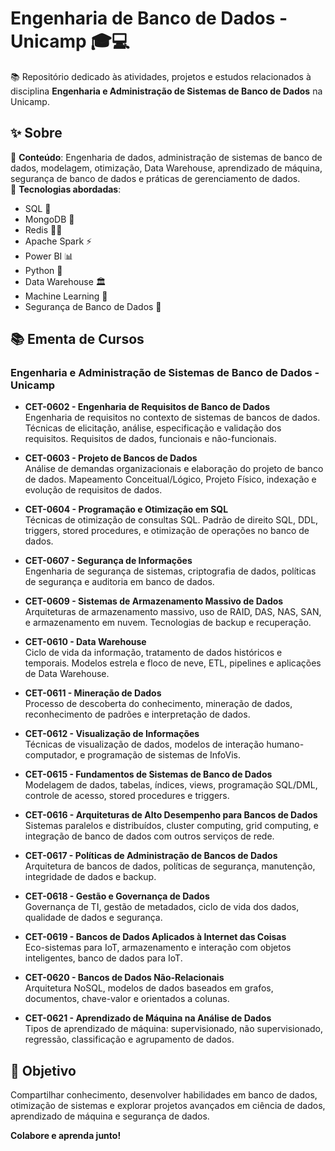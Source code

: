 # Engenharia de Banco de Dados - Unicamp 🎓💻

📚 Repositório dedicado às atividades, projetos e estudos relacionados à disciplina **Engenharia e Administração de Sistemas de Banco de Dados** na Unicamp.

## ✨ Sobre
🔹 **Conteúdo**: Engenharia de dados, administração de sistemas de banco de dados, modelagem, otimização, Data Warehouse, aprendizado de máquina, segurança de banco de dados e práticas de gerenciamento de dados.  
🔹 **Tecnologias abordadas**:  
  - SQL 🐘  
  - MongoDB 🍃  
  - Redis 🧑‍💻  
  - Apache Spark ⚡  
  - Power BI 📊  
  - Python 🐍  
  - Data Warehouse 🏛️  
  - Machine Learning 🤖  
  - Segurança de Banco de Dados 🔐  

## 📚 Ementa de Cursos

### **Engenharia e Administração de Sistemas de Banco de Dados** - Unicamp

- **CET-0602 - Engenharia de Requisitos de Banco de Dados**  
  Engenharia de requisitos no contexto de sistemas de bancos de dados. Técnicas de elicitação, análise, especificação e validação dos requisitos. Requisitos de dados, funcionais e não-funcionais.

- **CET-0603 - Projeto de Bancos de Dados**  
  Análise de demandas organizacionais e elaboração do projeto de banco de dados. Mapeamento Conceitual/Lógico, Projeto Físico, indexação e evolução de requisitos de dados.

- **CET-0604 - Programação e Otimização em SQL**  
  Técnicas de otimização de consultas SQL. Padrão de direito SQL, DDL, triggers, stored procedures, e otimização de operações no banco de dados.

- **CET-0607 - Segurança de Informações**  
  Engenharia de segurança de sistemas, criptografia de dados, políticas de segurança e auditoria em banco de dados.

- **CET-0609 - Sistemas de Armazenamento Massivo de Dados**  
  Arquiteturas de armazenamento massivo, uso de RAID, DAS, NAS, SAN, e armazenamento em nuvem. Tecnologias de backup e recuperação.

- **CET-0610 - Data Warehouse**  
  Ciclo de vida da informação, tratamento de dados históricos e temporais. Modelos estrela e floco de neve, ETL, pipelines e aplicações de Data Warehouse.

- **CET-0611 - Mineração de Dados**  
  Processo de descoberta do conhecimento, mineração de dados, reconhecimento de padrões e interpretação de dados.

- **CET-0612 - Visualização de Informações**  
  Técnicas de visualização de dados, modelos de interação humano-computador, e programação de sistemas de InfoVis.

- **CET-0615 - Fundamentos de Sistemas de Banco de Dados**  
  Modelagem de dados, tabelas, índices, views, programação SQL/DML, controle de acesso, stored procedures e triggers.

- **CET-0616 - Arquiteturas de Alto Desempenho para Bancos de Dados**  
  Sistemas paralelos e distribuídos, cluster computing, grid computing, e integração de banco de dados com outros serviços de rede.

- **CET-0617 - Políticas de Administração de Bancos de Dados**  
  Arquitetura de bancos de dados, políticas de segurança, manutenção, integridade de dados e backup.

- **CET-0618 - Gestão e Governança de Dados**  
  Governança de TI, gestão de metadados, ciclo de vida dos dados, qualidade de dados e segurança.

- **CET-0619 - Bancos de Dados Aplicados à Internet das Coisas**  
  Eco-sistemas para IoT, armazenamento e interação com objetos inteligentes, banco de dados para IoT.

- **CET-0620 - Bancos de Dados Não-Relacionais**  
  Arquitetura NoSQL, modelos de dados baseados em grafos, documentos, chave-valor e orientados a colunas.

- **CET-0621 - Aprendizado de Máquina na Análise de Dados**  
  Tipos de aprendizado de máquina: supervisionado, não supervisionado, regressão, classificação e agrupamento de dados.

## 🚀 Objetivo
Compartilhar conhecimento, desenvolver habilidades em banco de dados, otimização de sistemas e explorar projetos avançados em ciência de dados, aprendizado de máquina e segurança de dados.

**Colabore e aprenda junto!**